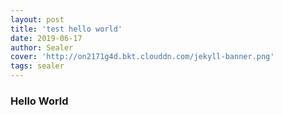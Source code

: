 ```yaml
---
layout: post
title: 'test hello world'
date: 2019-06-17
author: Sealer
cover: 'http://on2171g4d.bkt.clouddn.com/jekyll-banner.png'
tags: sealer
---
```


### Hello World
